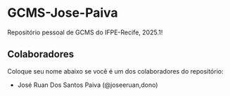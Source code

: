 # GCMS-Jose-Paiva
Repositório pessoal de GCMS do IFPE-Recife, 2025.1!

## Colaboradores
Coloque seu nome abaixo se você é um dos colaboradores do repositório:
* José Ruan Dos Santos Paiva (@joseeruan,dono)
